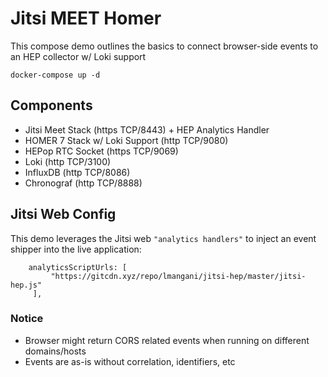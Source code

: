 # Jitsi MEET Homer
This compose demo outlines the basics to connect browser-side events to an HEP collector w/ Loki support

```
docker-compose up -d
```

## Components
* Jitsi Meet Stack (https TCP/8443) + HEP Analytics Handler
* HOMER 7 Stack w/ Loki Support (http TCP/9080)
* HEPop RTC Socket (https TCP/9069)
* Loki (http TCP/3100)
* InfluxDB (http TCP/8086)
* Chronograf (http TCP/8888)

## Jitsi Web Config
This demo leverages the Jitsi web `"analytics handlers"` to inject an event shipper into the live application:
```
    analyticsScriptUrls: [
         "https://gitcdn.xyz/repo/lmangani/jitsi-hep/master/jitsi-hep.js"
     ],
```

### Notice
  * Browser might return CORS related events when running on different domains/hosts
  * Events are as-is without correlation, identifiers, etc
